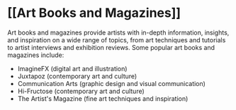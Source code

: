 # [[Art Books and Magazines]]

Art books and magazines provide artists with in-depth information, insights, and inspiration on a wide range of topics, from art techniques and tutorials to artist interviews and exhibition reviews. Some popular art books and magazines include:

- ImagineFX (digital art and illustration)
- Juxtapoz (contemporary art and culture)
- Communication Arts (graphic design and visual communication)
- Hi-Fructose (contemporary art and culture)
- The Artist's Magazine (fine art techniques and inspiration)